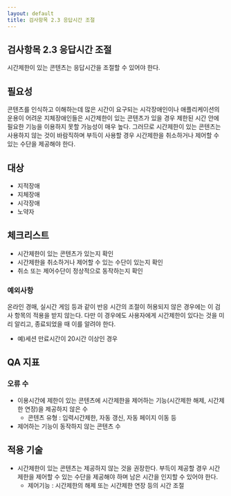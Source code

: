 ```yaml
---
layout: default
title: 검사항목 2.3 응답시간 조절
---
```


## 검사항목 2.3 응답시간 조절
시간제한이 있는 콘텐츠는 응답시간을 조절할 수 있어야 한다.

## 필요성
콘텐츠를 인식하고 이해하는데 많은 시간이 요구되는 시각장애인이나 애플리케이션의 운용이 어려운 지체장애인들은 시간제한이 있는 콘텐츠가 있을 경우 제한된 시간 안에 필요한 기능을 이용하지 못할 가능성이 매우 높다. 그러므로 시간제한이 있는 콘텐츠는 사용하지 않는 것이 바람직하며 부득이 사용할 경우 시간제한을 취소하거나 제어할 수 있는 수단을 제공해야 한다.

## 대상
* 지적장애
* 지체장애
* 시각장애
* 노약자

## 체크리스트
* 시간제한이 있는 콘텐츠가 있는지 확인
* 시간제한을 취소하거나 제어할 수 있는 수단이 있는지 확인
* 취소 또는 제어수단이 정상적으로 동작하는지 확인

### 예외사항
온라인 경매, 실시간 게임 등과 같이 반응 시간의 조절이 허용되지 않은 경우에는 이 검사 항목의 적용을 받지 않는다. 다만 이 경우에도 사용자에게 시간제한이 있다는 것을 미리 알리고, 종료되었을 때 이를 알려야 한다.
* 예)세션 만료시간이 20시간 이상인 경우

## QA 지표
### 오류 수

* 이용시간에 제한이 있는 콘텐츠에 시간제한을 제어하는 기능(시간제한 해제, 시간제한 연장)을 제공하지 않은 수
  * 콘텐츠 유형 : 입력시간제한, 자동 갱신, 자동 페이지 이동 등
* 제어하는 기능이 동작하지 않는 콘텐츠 수

## 적용 기술
* 시간제한이 있는 콘텐츠는 제공하지 않는 것을 권장한다. 부득이 제공할 경우 시간제한을 제어할 수 있는 수단을 제공해야 하며 남은 시간을 인지할 수 있어야 한다.
  * 제어기능 : 시간제한의 해제 또는 시간제한 연장 등의 시간 조절
